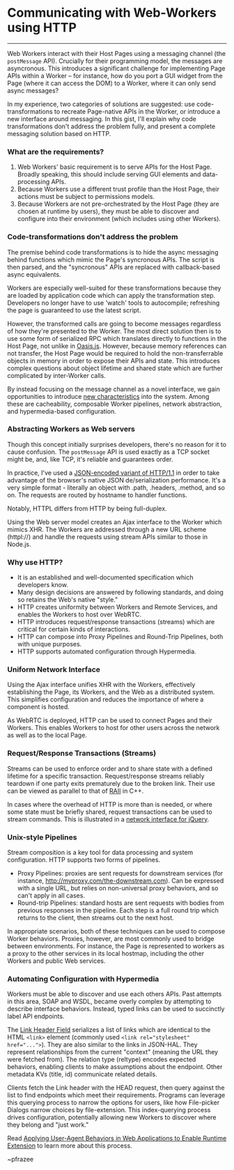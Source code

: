 # Communicating with Web-Workers using HTTP

---

Web Workers interact with their Host Pages using a messaging channel (the `postMessage` API). Crucially for their programming model, the messages are asyncronous. This introduces a significant challenge for implementing Page APIs within a Worker &ndash; for instance, how do you port a GUI widget from the Page (where it can access the DOM) to a Worker, where it can only send async messages?

In my experience, two categories of solutions are suggested: use code-transformations to recreate Page-native APIs in the Worker, or introduce a new interface around messaging. In this gist, I'll explain why code transformations don't address the problem fully, and present a complete messaging solution based on HTTP.

### What are the requirements?

 1. Web Workers' basic requirement is to serve APIs for the Host Page. Broadly speaking, this should include serving GUI elements and data-processing APIs.
 2. Because Workers use a different trust profile than the Host Page, their actions must be subject to permissions models.
 3. Because Workers are not pre-orchestrated by the Host Page (they are chosen at runtime by users), they must be able to discover and configure into their environment (which includes using other Workers).

### Code-transformations don't address the problem

The premise behind code transformations is to hide the async messaging behind functions which mimic the Page's syncronous APIs. The script is then parsed, and the "syncronous" APIs are replaced with callback-based async equivalents.

Workers are especially well-suited for these transformations because they are loaded by application code which can apply the transformation step. Developers no longer have to use 'watch' tools to autocompile; refreshing the page is guaranteed to use the latest script.

However, the transformed calls are going to become messages regardless of how they're presented to the Worker. The most direct solution then is to use some form of serialized RPC which translates directly to functions in the Host Page, not unlike in [Oasis.js](http://oasisjs.com/). However, because memory references can not transfer, the Host Page would be required to hold the non-transferrable objects in memory in order to expose their APIs and state. This introduces complex questions about object lifetime and shared state which are further complicated by inter-Worker calls.

By instead focusing on the message channel as a novel interface, we gain opportunities to introduce [new characteristics](https://www.ics.uci.edu/~fielding/pubs/dissertation/rest_arch_style.htm) into the system. Among these are cacheability, composable Worker pipelines, network abstraction, and hypermedia-based configuration.

### Abstracting Workers as Web servers

Though this concept initially surprises developers, there's no reason for it to cause confusion. The `postMessage` API is used exactly as a TCP socket might be, and, like TCP, it's reliable and guarantees order.

In practice, I've used a [JSON-encoded variant of HTTP/1.1](#docs/en/0.6.2/httpl.md) in order to take advantage of the browser's native JSON de/serialization performance. It's a very simple format - literally an object with .path, .headers, .method, and so on. The requests are routed by hostname to handler functions.

Notably, HTTPL differs from HTTP by being full-duplex.

Using the Web server model creates an Ajax interface to the Worker which mimics XHR. The Workers are addressed through a new URL scheme (httpl://) and handle the requests using stream APIs similar to those in Node.js.

### Why use HTTP?

 - It is an established and well-documented specification which developers know.
 - Many design decisions are answered by following standards, and doing so retains the Web's native "style."
 - HTTP creates uniformity between Workers and Remote Services, and enables the Workers to host over WebRTC.
 - HTTP introduces request/response transactions (streams) which are critical for certain kinds of interactions.
 - HTTP can compose into Proxy Pipelines and Round-Trip Pipelines, both with unique purposes.
 - HTTP supports automated configuration through Hypermedia.

### Uniform Network Interface

Using the Ajax interface unifies XHR with the Workers, effectively establishing the Page, its Workers, and the Web as a distributed system. This simplifies configuration and reduces the importance of where a component is hosted.

As WebRTC is deployed, HTTP can be used to connect Pages and their Workers. This enables Workers to host for other users across the network as well as to the local Page.

### Request/Response Transactions (Streams)

Streams can be used to enforce order and to share state with a defined lifetime for a specific transaction. Request/response streams reliably teardown if one party exits prematurely due to the broken link. Their use can be viewed as parallel to that of [RAII](http://en.wikipedia.org/wiki/Resource_Acquisition_Is_Initialization) in C++.

In cases where the overhead of HTTP is more than is needed, or where some state must be briefly shared, request transactions can be used to stream commands. This is illustrated in a [network interface for jQuery](https://github.com/pfraze/nquery).

### Unix-style Pipelines

Stream composition is a key tool for data processing and system configuration. HTTP supports two forms of pipelines.

 - Proxy Pipelines: proxies are sent requests for downstream services (for instance, http://myproxy.com/the-downstream.com). Can be expressed with a single URL, but relies on non-universal proxy behaviors, and so can't apply in all cases.
 - Round-trip Pipelines: standard hosts are sent requests with bodies from previous responses in the pipeline. Each step is a full round trip which returns to the client, then streams out to the next host.

In appropriate scenarios, both of these techniques can be used to compose Worker behaviors. Proxies, however, are most commonly used to bridge between environments. For instance, the Page is represented to workers as a proxy to the other services in its local hostmap, including the other Workers and public Web services.

### Automating Configuration with Hypermedia

Workers must be able to discover and use each others APIs. Past attempts in this area, SOAP and WSDL, became overly complex by attempting to describe interface behaviors. Instead, typed links can be used to succinctly label API endpoints.

The [Link Header Field](http://tools.ietf.org/html/rfc5988#section-5) serializes a list of links which are identical to the HTML `<link>` element (commonly used `<link rel="stylesheet" href="...">`). They are also similar to the links in JSON-HAL. They represent relationships from the current "context" (meaning the URL they were fetched from). The relation type (reltype) encodes expected behaviors, enabling clients to make assumptions about the endpoint. Other metadata KVs (title, id) communicate related details.

Clients fetch the Link header with the HEAD request, then query against the list to find endpoints which meet their requirements. Programs can leverage this querying process to narrow the options for users, like how File-picker Dialogs narrow choices by file-extension. This index-querying process drives configuration, potentially allowing new Workers to discover where they belong and "just work."

Read [Applying User-Agent Behaviors in Web Applications to Enable Runtime Extension](#docs/applying-user-agent-behaviors.md) to learn more about this process.

~pfrazee